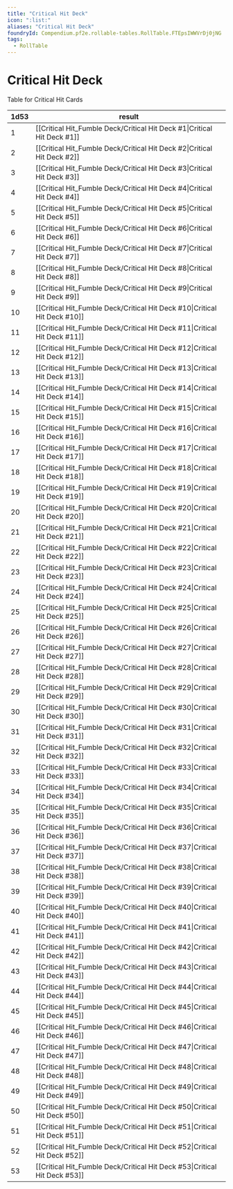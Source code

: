 ```yaml
---
title: "Critical Hit Deck"
icon: ":list:"
aliases: "Critical Hit Deck"
foundryId: Compendium.pf2e.rollable-tables.RollTable.FTEpsIWWVrDj0jNG
tags:
  - RollTable
---
```


# Critical Hit Deck
Table for Critical Hit Cards

| 1d53 | result |
|------|--------|
| 1 | [[Critical Hit_Fumble Deck/Critical Hit Deck #1\|Critical Hit Deck #1]] |
| 2 | [[Critical Hit_Fumble Deck/Critical Hit Deck #2\|Critical Hit Deck #2]] |
| 3 | [[Critical Hit_Fumble Deck/Critical Hit Deck #3\|Critical Hit Deck #3]] |
| 4 | [[Critical Hit_Fumble Deck/Critical Hit Deck #4\|Critical Hit Deck #4]] |
| 5 | [[Critical Hit_Fumble Deck/Critical Hit Deck #5\|Critical Hit Deck #5]] |
| 6 | [[Critical Hit_Fumble Deck/Critical Hit Deck #6\|Critical Hit Deck #6]] |
| 7 | [[Critical Hit_Fumble Deck/Critical Hit Deck #7\|Critical Hit Deck #7]] |
| 8 | [[Critical Hit_Fumble Deck/Critical Hit Deck #8\|Critical Hit Deck #8]] |
| 9 | [[Critical Hit_Fumble Deck/Critical Hit Deck #9\|Critical Hit Deck #9]] |
| 10 | [[Critical Hit_Fumble Deck/Critical Hit Deck #10\|Critical Hit Deck #10]] |
| 11 | [[Critical Hit_Fumble Deck/Critical Hit Deck #11\|Critical Hit Deck #11]] |
| 12 | [[Critical Hit_Fumble Deck/Critical Hit Deck #12\|Critical Hit Deck #12]] |
| 13 | [[Critical Hit_Fumble Deck/Critical Hit Deck #13\|Critical Hit Deck #13]] |
| 14 | [[Critical Hit_Fumble Deck/Critical Hit Deck #14\|Critical Hit Deck #14]] |
| 15 | [[Critical Hit_Fumble Deck/Critical Hit Deck #15\|Critical Hit Deck #15]] |
| 16 | [[Critical Hit_Fumble Deck/Critical Hit Deck #16\|Critical Hit Deck #16]] |
| 17 | [[Critical Hit_Fumble Deck/Critical Hit Deck #17\|Critical Hit Deck #17]] |
| 18 | [[Critical Hit_Fumble Deck/Critical Hit Deck #18\|Critical Hit Deck #18]] |
| 19 | [[Critical Hit_Fumble Deck/Critical Hit Deck #19\|Critical Hit Deck #19]] |
| 20 | [[Critical Hit_Fumble Deck/Critical Hit Deck #20\|Critical Hit Deck #20]] |
| 21 | [[Critical Hit_Fumble Deck/Critical Hit Deck #21\|Critical Hit Deck #21]] |
| 22 | [[Critical Hit_Fumble Deck/Critical Hit Deck #22\|Critical Hit Deck #22]] |
| 23 | [[Critical Hit_Fumble Deck/Critical Hit Deck #23\|Critical Hit Deck #23]] |
| 24 | [[Critical Hit_Fumble Deck/Critical Hit Deck #24\|Critical Hit Deck #24]] |
| 25 | [[Critical Hit_Fumble Deck/Critical Hit Deck #25\|Critical Hit Deck #25]] |
| 26 | [[Critical Hit_Fumble Deck/Critical Hit Deck #26\|Critical Hit Deck #26]] |
| 27 | [[Critical Hit_Fumble Deck/Critical Hit Deck #27\|Critical Hit Deck #27]] |
| 28 | [[Critical Hit_Fumble Deck/Critical Hit Deck #28\|Critical Hit Deck #28]] |
| 29 | [[Critical Hit_Fumble Deck/Critical Hit Deck #29\|Critical Hit Deck #29]] |
| 30 | [[Critical Hit_Fumble Deck/Critical Hit Deck #30\|Critical Hit Deck #30]] |
| 31 | [[Critical Hit_Fumble Deck/Critical Hit Deck #31\|Critical Hit Deck #31]] |
| 32 | [[Critical Hit_Fumble Deck/Critical Hit Deck #32\|Critical Hit Deck #32]] |
| 33 | [[Critical Hit_Fumble Deck/Critical Hit Deck #33\|Critical Hit Deck #33]] |
| 34 | [[Critical Hit_Fumble Deck/Critical Hit Deck #34\|Critical Hit Deck #34]] |
| 35 | [[Critical Hit_Fumble Deck/Critical Hit Deck #35\|Critical Hit Deck #35]] |
| 36 | [[Critical Hit_Fumble Deck/Critical Hit Deck #36\|Critical Hit Deck #36]] |
| 37 | [[Critical Hit_Fumble Deck/Critical Hit Deck #37\|Critical Hit Deck #37]] |
| 38 | [[Critical Hit_Fumble Deck/Critical Hit Deck #38\|Critical Hit Deck #38]] |
| 39 | [[Critical Hit_Fumble Deck/Critical Hit Deck #39\|Critical Hit Deck #39]] |
| 40 | [[Critical Hit_Fumble Deck/Critical Hit Deck #40\|Critical Hit Deck #40]] |
| 41 | [[Critical Hit_Fumble Deck/Critical Hit Deck #41\|Critical Hit Deck #41]] |
| 42 | [[Critical Hit_Fumble Deck/Critical Hit Deck #42\|Critical Hit Deck #42]] |
| 43 | [[Critical Hit_Fumble Deck/Critical Hit Deck #43\|Critical Hit Deck #43]] |
| 44 | [[Critical Hit_Fumble Deck/Critical Hit Deck #44\|Critical Hit Deck #44]] |
| 45 | [[Critical Hit_Fumble Deck/Critical Hit Deck #45\|Critical Hit Deck #45]] |
| 46 | [[Critical Hit_Fumble Deck/Critical Hit Deck #46\|Critical Hit Deck #46]] |
| 47 | [[Critical Hit_Fumble Deck/Critical Hit Deck #47\|Critical Hit Deck #47]] |
| 48 | [[Critical Hit_Fumble Deck/Critical Hit Deck #48\|Critical Hit Deck #48]] |
| 49 | [[Critical Hit_Fumble Deck/Critical Hit Deck #49\|Critical Hit Deck #49]] |
| 50 | [[Critical Hit_Fumble Deck/Critical Hit Deck #50\|Critical Hit Deck #50]] |
| 51 | [[Critical Hit_Fumble Deck/Critical Hit Deck #51\|Critical Hit Deck #51]] |
| 52 | [[Critical Hit_Fumble Deck/Critical Hit Deck #52\|Critical Hit Deck #52]] |
| 53 | [[Critical Hit_Fumble Deck/Critical Hit Deck #53\|Critical Hit Deck #53]] |

